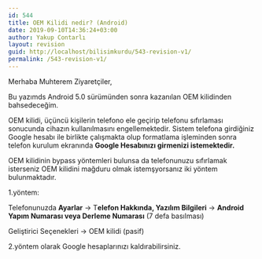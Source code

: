 ```yaml
---
id: 544
title: OEM Kilidi nedir? (Android)
date: 2019-09-10T14:36:24+03:00
author: Yakup Contarlı
layout: revision
guid: http://localhost/bilisimkurdu/543-revision-v1/
permalink: /543-revision-v1/
---
```

 

Merhaba Muhterem Ziyaretçiler,

Bu yazımds Android 5.0 sürümünden sonra kazanılan OEM kilidinden bahsedeceğim.

<!--more-->

OEM kilidi, üçüncü kişilerin telefono ele geçirip telefonu sıfırlaması sonucunda cihazın kullanılmasını engellemektedir. Sistem telefona girdiğiniz Google hesabı ile birlikte çalışmakta olup formatlama işleminden sonra telefon kurulum ekranında **Google Hesabınızı girmenizi istemektedir.** 

OEM kilidinin bypass yöntemleri bulunsa da telefonunuzu sıfırlamak isterseniz OEM kilidini mağduru olmak istemşyorsanız iki yöntem bulunmaktadır.

1.yöntem:

Telefonunuzda **Ayarlar** -> T**elefon Hakkında, Yazılım Bilgileri** -> **Android Yapım Numarası veya Derleme Numarası** (7 defa basılması) 

Geliştirici Seçenekleri -> OEM kilidi (pasif)

2.yöntem olarak Google hesaplarınızı kaldırabilirsiniz.